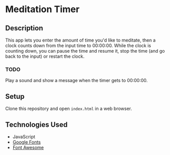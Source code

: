 # Meditation Timer

## Description
This app lets you enter the amount of time you'd like to meditate, then a clock counts down from the input time to 00:00:00.
While the clock is counting down, you can pause the time and resume it, stop the time (and go back to the input) or restart the clock.

### TODO

Play a sound and show a message when the timer gets to 00:00:00.

## Setup
Clone this repository and open `index.html` in a web browser.

## Technologies Used
* JavaScript
* [Google Fonts](https://fonts.google.com/)
* [Font Awesome](https://fontawesome.com/)